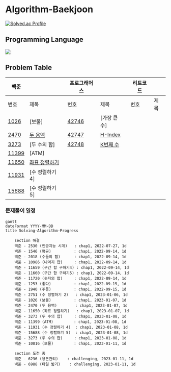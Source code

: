 # Algorithm-Baekjoon

[![Solved.ac Profile](http://mazassumnida.wtf/api/v2/generate_badge?boj=darkblose)](https://solved.ac/darkblose/)

## Programming Language

<img src="https://img.shields.io/badge/java-007396?style=for-the-badge&logo=java&logoColor=white">

## Problem Table

| 백준                                             |                                                                                                                                                | 프로그래머스                                                                   |                                                                                                                                 | 리트코드 |     |
|------------------------------------------------|------------------------------------------------------------------------------------------------------------------------------------------------|--------------------------------------------------------------------------|---------------------------------------------------------------------------------------------------------------------------------|------|-----|
| 번호                                             | 제목                                                                                                                                             | 번호                                                                       | 제목                                                                                                                              | 번호   | 제목  |
| [1026](https://www.acmicpc.net/problem/1026)   | [보물]                                                                                                                                           | [42746](https://school.programmers.co.kr/learn/courses/30/lessons/42746) | [가장 큰 수]                                                                                                                        |      |     |
| [2470](https://www.acmicpc.net/problem/2470)   | [두 용액](https://github.com/Hell-O-Algorithm/Algorithm-Wiki/blob/main/Baekjoon/Donghun/src/main/java/com/algorithm/baekjun/sort/No2470.java)     | [42747](https://school.programmers.co.kr/learn/courses/30/lessons/42747) | [H-Index](https://github.com/Hell-O-Algorithm/Algorithm-Wiki/blob/main/Programmers/Ryeongee/Programmers%20(lv2)%20H-index.java) |      |     |
| [3273](https://www.acmicpc.net/problem/3273)   | [두 수의 합]                                                                                                                                       | [42748](https://school.programmers.co.kr/learn/courses/30/lessons/42748) | [K번째 수](https://github.com/Hell-O-Algorithm/Algorithm-Wiki/blob/main/Programmers/Ryeongee/K%EB%B2%88%EC%A7%B8%EC%88%98.java)    |      |     |
| [11399](https://www.acmicpc.net/problem/11399) | [ATM]                                                                                                                                          |                                                                          |                                                                                                                                 |      |     |
| [11650](https://www.acmicpc.net/problem/11650) | [좌표 정렬하기](https://github.com/Hell-O-Algorithm/Algorithm-Wiki/blob/main/Baekjoon/Donghun/src/main/java/com/algorithm/baekjun/sort/No11650.java) |                                                                          |                                                                                                                                 |      |     |
| [11931](https://www.acmicpc.net/problem/11931) | [수 정렬하기 4]                                                                                                                                     |                                                                          |                                                                                                                                 |      |     |
| [15688](https://www.acmicpc.net/problem/15688) | [수 정렬하기 5]                                                                                                                                     |                                                                          |                                                                                                                                 |      |     |

### 문제풀이 일정

```mermaid
gantt
dateFormat YYYY-MM-DD
title Solving-Algorithm-Progress

    section 해결
    백준 - 2530 (인공지능 시계)   : chap1, 2022-07-27, 1d
    백준 - 1546 (평균)          : chap1, 2022-09-14, 1d
    백준 - 2018 (수들의 합)      : chap1, 2022-09-14, 1d
    백준 - 10986 (나머지 합)     : chap1, 2022-09-14, 1d
    백준 - 11659 (구간 합 구하기4) : chap1, 2022-09-14, 1d
    백준 - 11660 (구간 합 구하기5) : chap1, 2022-09-14, 1d
    백준 - 11720 (숫자의 합)     : chap1, 2022-09-14, 1d
    백준 - 1253 (좋다)          : chap1, 2022-09-15, 1d
    백준 - 1940 (주몽)          : chap1, 2022-09-15, 1d
    백준 - 2751 (수 정렬하기 2)   : chap1, 2023-01-06, 1d
    백준 - 1026 (보물)          : chap1, 2023-01-07, 1d
    백준 - 2470 (두 용액)        : chap1, 2023-01-07, 1d
    백준 - 11650 (좌표 정렬하기)   : chap1, 2023-01-07, 1d
    백준 - 3273 (두 수의 합)     : chap1, 2023-01-08, 1d
    백준 - 11399 (ATM)         : chap1, 2023-01-08, 1d
    백준 - 11931 (수 정렬하기 4)  : chap1, 2023-01-08, 1d
    백준 - 15688 (수 정렬하기 5)  : chap1, 2023-01-08, 1d
    백준 - 3273 (두 수의 합)     : chap1, 2023-01-08, 1d
    백준 - 10816 (보물)         : chap1, 2023-01-11, 1d
    
    section 도전 중
    백준 - 6236 (용돈관리)    : challenging, 2023-01-11, 1d
    백준 - 6988 (타일 밟기)    : challenging, 2023-01-11, 1d
```

